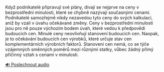 
Když podnikatelé připravují své plány, dívají se nejprve na ceny v bezprostřední minulosti, které se chybně nazývají současnými cenami. Podnikatelé samozřejmě nikdy nezavedou tyto ceny do svých kalkulací, aniž by vzali v úvahu očekávané změny. Ceny v bezprostřední minulosti jsou pro ně pouze výchozím bodem úvah, které vedou k předpovědi budoucích cen. Minulé ceny neovlivňují stanovení budoucích cen. Naopak, je to očekávání budoucích cen výrobků, které určuje stav cen komplementárních výrobních faktorů. Stanovení cen nemá, co se týče vzájemných směnných poměrů mezi různými statky, vůbec žádný přímý příčinný vztah s cenami v minulosti.

[🔊 Poslechnout audio](/data/7-paragraphs/audio/chapter_62/para_001-Kdy-podnikatel-pipravuj-sv-plny-dvaj-se-n.mp3)
